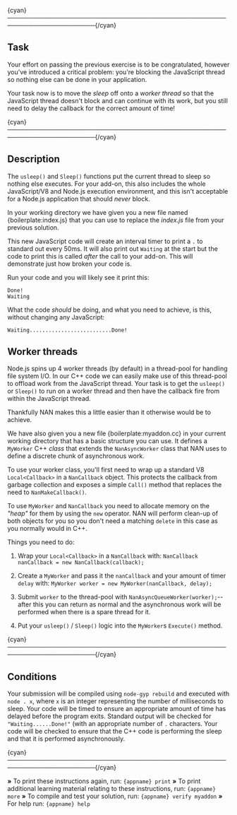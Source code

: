 {cyan}──────────────────────────────────────────────────────────────────────{/cyan}

## Task

Your effort on passing the previous exercise is to be congratulated, however you've introduced a critical problem: you're blocking the JavaScript thread so nothing else can be done in your application.

Your task now is to move the *sleep* off onto a *worker thread* so that the JavaScript thread doesn't block and can continue with its work, but you still need to delay the callback for the correct amount of time!

{cyan}──────────────────────────────────────────────────────────────────────{/cyan}

## Description

The `usleep()` and `Sleep()` functions put the current thread to sleep so nothing else executes. For your add-on, this also includes the whole JavaScript/V8 and Node.js execution environment, and this isn't acceptable for a Node.js application that should *never* block.

In your working directory we have given you a new file named {boilerplate:index.js} that you can use to replace the *index.js* file from your previous solution.

This new JavaScript code will create an interval timer to print a `.` to standard out every 50ms. It will also print out `Waiting` at the start but the code to print this is called *after* the call to your add-on. This will demonstrate just how broken your code is.

Run your code and you will likely see it print this:

```
Done!
Waiting
```

What the code *should* be doing, and what you need to achieve, is this, without changing any JavaScript:

```
Waiting..........................Done!
```

## Worker threads

Node.js spins up 4 worker threads (by default) in a thread-pool for handling file system I/O. In our C++ code we can easily make use of this thread-pool to offload work from the JavaScript thread. Your task is to get the `usleep()` or `Sleep()` to run on a worker thread and then have the callback fire from within the JavaScript thread.

Thankfully NAN makes this a little easier than it otherwise would be to achieve.

We have also given you a new file {boilerplate:myaddon.cc} in your current working directory that has a basic structure you can use. It defines a `MyWorker` C++ *class* that extends the `NanAsyncWorker` class that NAN uses to define a discrete chunk of asynchronous work.

To use your worker class, you'll first need to wrap up a standard V8 `Local<Callback>` in a `NanCallback` object. This protects the callback from garbage collection and exposes a simple `Call()` method that replaces the need to `NanMakeCallback()`.

To use `MyWorker` and `NanCallback` you need to allocate memory on the *"heap"* for them by using the `new` operator. NAN will perform clean-up of both objects for you so you don't need a matching `delete` in this case as you normally would in C++.

Things you need to do:

1. Wrap your `Local<Callback>` in a `NanCallback` with: `NanCallback nanCallback = new NanCallback(callback);`

2. Create a `MyWorker` and pass it the `nanCallback` and your amount of timer `delay` with: `MyWorker worker = new MyWorker(nanCallback, delay);`

3. Submit `worker` to the thread-pool with `NanAsyncQueueWorker(worker);`--after this you can return as normal and the asynchronous work will be performed when there is a spare thread for it.

4. Put your `usleep()` / `Sleep()` logic into the `MyWorker`s `Execute()` method.

{cyan}──────────────────────────────────────────────────────────────────────{/cyan}

## Conditions

Your submission will be compiled using `node-gyp rebuild` and executed with `node . x`, where `x` is an integer representing the number of milliseconds to sleep. Your code will be timed to ensure an appropriate amount of time has delayed before the program exits. Standard output will be checked for `"Waiting......Done!"` (with an appropriate number of `.` characters. Your code will be checked to ensure that the C++ code is performing the sleep and that it is performed asynchronously.

{cyan}──────────────────────────────────────────────────────────────────────{/cyan}

 __»__ To print these instructions again, run: `{appname} print`
 __»__ To print additional learning material relating to these instructions, run: `{appname} more`
 __»__ To compile and test your solution, run: `{appname} verify myaddon`
 __»__ For help run: `{appname} help`

